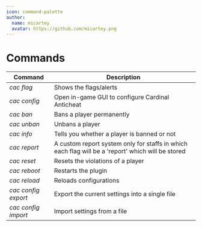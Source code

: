 ```yaml
---
icon: command-palette
author:
  name: micartey
  avatar: https://github.com/micartey.png
---
```


# Commands

| Command             | Description                                                                                       |
| ------------------- | ------------------------------------------------------------------------------------------------- |
| *cac flag*          | Shows the flags/alerts                                                                            |
| *cac config*        | Open in-game GUI to configure Cardinal Anticheat                                                  |
| *cac ban*           | Bans a player permanently                                                                         |
| *cac unban*         | Unbans a player                                                                                   |
| *cac info*          | Tells you whether a player is banned or not                                                       |
| *cac report*        | A custom report system only for staffs in which each flag will be a 'report' which will be stored |
| *cac reset*         | Resets the violations of a player                                                                 |
| *cac reboot*        | Restarts the plugin                                                                               |
| *cac reload*        | Reloads configurations                                                                            |
| *cac config export* | Export the current settings into a single file                                                    |
| *cac config import* | Import settings from a file                                                                       |